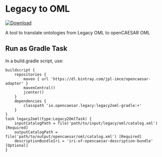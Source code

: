 # Legacy to OML

[ ![Download](https://api.bintray.com/packages/jpl-imce/opencaesar-adapter/legacy2oml-gradle/images/download.svg) ](https://bintray.com/jpl-imce/opencaesar-adapter/legacy2oml-gradle/_latestVersion)

A tool to translate ontologies from Legacy OML to openCAESAR OML

## Run as Gradle Task
In a build.gradle script, use:
```
buildscript {
	repositories {
		maven { url 'https://dl.bintray.com/jpl-imce/opencaesar-adapter' }
		mavenCentral()
		jcenter()
	}
	dependencies {
		classpath 'io.opencaesar.legacy:legacy2oml-gradle:+'
	}
}
task legacy2oml(type:Legacy2OmlTask) {
	inputCatalogPath = file('path/to/input/legacy/oml/catalog.xml') [Required]
	outputCatalogPath = file('path/to/output/opencaesar/oml/catalog.xml') [Required]
	descriptionBundleIri = 'iri-of-opencaesar-description-bundle' [Optional]
}
```